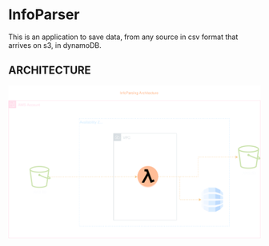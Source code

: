 # InfoParser
This is an application to save data, from any source in csv format that arrives on s3, in dynamoDB.


## ARCHITECTURE

<img src="https://github.com/Jardielson-s/InfoParser/blob/main/images/parsing.svg">

